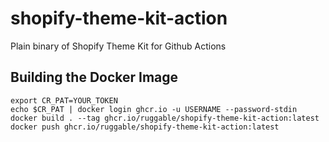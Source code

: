 # shopify-theme-kit-action

Plain binary of Shopify Theme Kit for Github Actions

## Building the Docker Image

```
export CR_PAT=YOUR_TOKEN
echo $CR_PAT | docker login ghcr.io -u USERNAME --password-stdin
docker build . --tag ghcr.io/ruggable/shopify-theme-kit-action:latest
docker push ghcr.io/ruggable/shopify-theme-kit-action:latest
```
